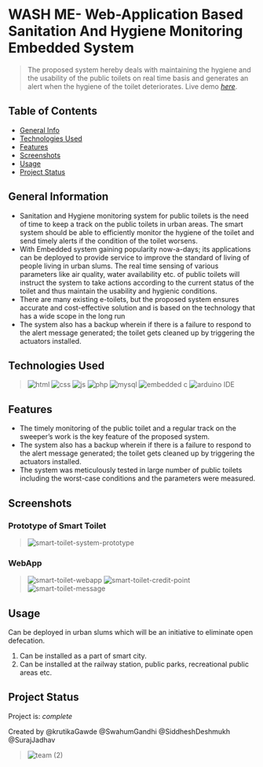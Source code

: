 # WASH ME- Web-Application Based Sanitation And Hygiene Monitoring Embedded System
> The proposed system hereby deals with maintaining the hygiene
and the usability of the public toilets on real time basis and
generates an alert when the hygiene of the toilet deteriorates.
> Live demo [_here_](https://www.example.com).
## Table of Contents
* [General Info](#general-information)
* [Technologies Used](#technologies-used)
* [Features](#features)
* [Screenshots](#screenshots)
* [Usage](#usage)
* [Project Status](#project-status)

## General Information
- Sanitation and Hygiene monitoring system for public toilets
is the need of time to keep a track on the public toilets in
urban areas. The smart system should be able to efficiently
monitor the hygiene of the toilet and send timely alerts if
the condition of the toilet worsens. 
- With Embedded system gaining popularity now-a-days; its
applications can be deployed to provide service to improve
the standard of living of people living in urban slums. The
real time sensing of various parameters like air quality,
water availability etc. of public toilets will instruct the
system to take actions according to the current status of the
toilet and thus maintain the usability and hygienic
conditions.
- There are many existing e-toilets, but the
proposed system ensures accurate and cost-effective
solution and is based on the technology that has a wide
scope in the long run
- The system also has a backup wherein if there is a failure to
respond to the alert message generated; the toilet gets cleaned
up by triggering the actuators installed.



## Technologies Used
> ![html](https://img.shields.io/badge/HTML5-E34F26?style=plastic&logo=html5&logoColor=white)
  ![css](https://img.shields.io/badge/CSS3-1572B6?style=plastic&logo=css3&logoColor=white)
  ![js](https://img.shields.io/badge/JavaScript-F7DF1E?style=plastic&logo=javascript&logoColor=black)
  ![php](https://img.shields.io/badge/PHP-777BB4?style=plastic&logo=php&logoColor=white)
  ![mysql](https://img.shields.io/badge/MySQL-00000F?style=plastic&logo=mysql&logoColor=white)
  ![embedded c](https://img.shields.io/badge/C%2B%2B-00599C?style=plastic&logo=c%2B%2B&logoColor=white)
  ![arduino IDE](https://img.shields.io/badge/Arduino_IDE-00979D?style=plastic&logo=arduino&logoColor=white)

## Features
- The timely monitoring of the public toilet and a regular track on the
   sweeper’s work is the key feature of the proposed system. 
- The system also has a backup wherein if there is a failure to
  respond to the alert message generated; the toilet gets cleaned
  up by triggering the actuators installed. 
- The system was meticulously tested in large number of
  public toilets including the worst-case conditions and the
  parameters were measured.


## Screenshots
### Prototype of Smart Toilet
>![smart-toilet-system-prototype](https://user-images.githubusercontent.com/69894599/121796855-c679b800-cc39-11eb-8845-8d23de3b8214.png) 
### WebApp
> ![smart-toilet-webapp](https://user-images.githubusercontent.com/69894599/121796867-e90bd100-cc39-11eb-8e27-b9ba3acf14ca.png) ![smart-toilet-credit-point](https://user-images.githubusercontent.com/69894599/121796861-d5606a80-cc39-11eb-8da6-63b5fa48034c.png)
> ![smart-toilet-message](https://user-images.githubusercontent.com/69894599/121796864-ddb8a580-cc39-11eb-805a-446b59bb79a2.png)



## Usage
Can be deployed in urban slums which will be an initiative
to eliminate open defecation.
1. Can be installed as a part of smart city.
2. Can be installed at the railway station, public parks,
recreational public areas etc. 


## Project Status
Project is:  _complete_

Created by @krutikaGawde @SwahumGandhi @SiddheshDeshmukh @SurajJadhav
> ![team (2)](https://user-images.githubusercontent.com/69894599/121797308-17d77680-cc3d-11eb-9794-1bbce00c2b90.jpg)


